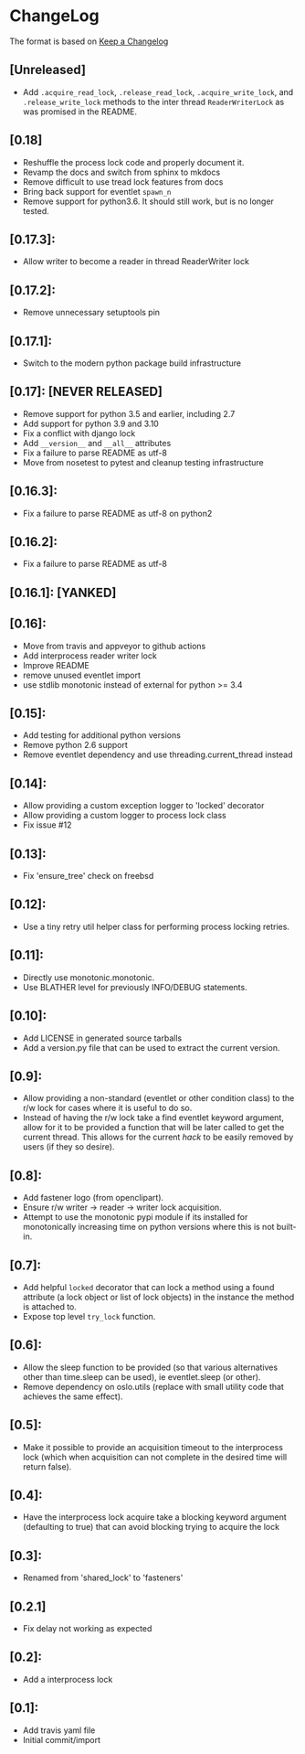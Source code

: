 # ChangeLog

The format is based on [Keep a Changelog](https://keepachangelog.com/en/1.0.0/)

## [Unreleased]
  - Add `.acquire_read_lock`, `.release_read_lock`, `.acquire_write_lock`, and
    `.release_write_lock` methods to the inter thread `ReaderWriterLock` as was 
    promised in the README.

## [0.18]
  - Reshuffle the process lock code and properly document it.
  - Revamp the docs and switch from sphinx to mkdocs
  - Remove difficult to use tread lock features from docs
  - Bring back support for eventlet `spawn_n`
  - Remove support for python3.6. It should still work, but is no longer tested.

## [0.17.3]:
  - Allow writer to become a reader in thread ReaderWriter lock

## [0.17.2]:
  - Remove unnecessary setuptools pin

## [0.17.1]:
  - Switch to the modern python package build infrastructure

## [0.17]: [NEVER RELEASED]
  - Remove support for python 3.5 and earlier, including 2.7
  - Add support for python 3.9 and 3.10
  - Fix a conflict with django lock
  - Add `__version__` and `__all__` attributes
  - Fix a failure to parse README as utf-8
  - Move from nosetest to pytest and cleanup testing infrastructure

## [0.16.3]:
  - Fix a failure to parse README as utf-8 on python2

## [0.16.2]:
  - Fix a failure to parse README as utf-8

## [0.16.1]: [YANKED]

## [0.16]:
  - Move from travis and appveyor to github actions
  - Add interprocess reader writer lock
  - Improve README
  - remove unused eventlet import
  - use stdlib monotonic instead of external for python >= 3.4

## [0.15]:
  - Add testing for additional python versions
  - Remove python 2.6 support
  - Remove eventlet dependency and use
    threading.current_thread instead

## [0.14]:
  - Allow providing a custom exception logger to 'locked' decorator
  - Allow providing a custom logger to process lock class
  - Fix issue #12

## [0.13]:
  - Fix 'ensure_tree' check on freebsd

## [0.12]:
  - Use a tiny retry util helper class for performing process locking retries.

## [0.11]:
  - Directly use monotonic.monotonic.
  - Use BLATHER level for previously INFO/DEBUG statements.

## [0.10]:
  - Add LICENSE in generated source tarballs
  - Add a version.py file that can be used to extract the current version.

## [0.9]:
  - Allow providing a non-standard (eventlet or other condition class) to the 
    r/w lock for cases where it is useful to do so.
  - Instead of having the r/w lock take a find eventlet keyword argument, allow 
    for it to be provided a function that will be later called to get the 
    current thread. This allows for the current *hack* to be easily removed
    by users (if they so desire).

## [0.8]:
  - Add fastener logo (from openclipart).
  - Ensure r/w writer -> reader -> writer lock acquisition.
  - Attempt to use the monotonic pypi module if its installed for monotonically 
    increasing time on python versions where this is not built-in.

## [0.7]:
  - Add helpful `locked` decorator that can lock a method using a found 
    attribute (a lock object or list of lock objects) in the instance the method 
    is attached to.
  - Expose top level `try_lock` function.

## [0.6]:
  - Allow the sleep function to be provided (so that various alternatives other 
    than time.sleep can be used), ie eventlet.sleep (or other).
  - Remove dependency on oslo.utils (replace with small utility code that 
    achieves the same effect).

## [0.5]:
  - Make it possible to provide an acquisition timeout to the interprocess lock 
    (which when acquisition can not complete in the desired time will return
    false).

## [0.4]:
  - Have the interprocess lock acquire take a blocking keyword argument 
    (defaulting to true) that can avoid blocking trying to acquire the lock

## [0.3]:
  - Renamed from 'shared_lock' to 'fasteners'

## [0.2.1]
  - Fix delay not working as expected

## [0.2]:
  - Add a interprocess lock

## [0.1]:
  - Add travis yaml file
  - Initial commit/import
